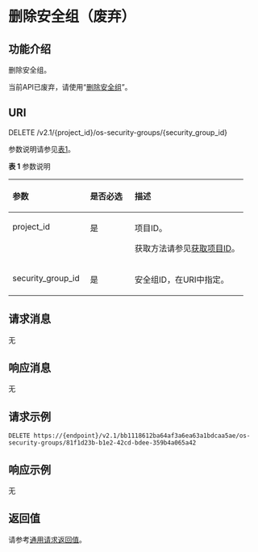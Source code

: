 # 删除安全组（废弃）<a name="ZH-CN_TOPIC_0065817701"></a>

## 功能介绍<a name="zh-cn_topic_0057972665_section12350826"></a>

删除安全组。

当前API已废弃，请使用“[删除安全组](https://support.huaweicloud.com/api-vpc/vpc_sg02_0005.html)”。

## URI<a name="zh-cn_topic_0057972665_section44048571"></a>

DELETE /v2.1/\{project\_id\}/os-security-groups/\{security\_group\_id\}

参数说明请参见[表1](#zh-cn_topic_0057972665_table55945983)。

**表 1**  参数说明

<a name="zh-cn_topic_0057972665_table55945983"></a>
<table><thead align="left"><tr id="zh-cn_topic_0057972665_row11302482"><th class="cellrowborder" valign="top" width="33%" id="mcps1.2.4.1.1"><p id="p5187119"><a name="p5187119"></a><a name="p5187119"></a>参数</p>
</th>
<th class="cellrowborder" valign="top" width="19%" id="mcps1.2.4.1.2"><p id="p17503500"><a name="p17503500"></a><a name="p17503500"></a>是否必选</p>
</th>
<th class="cellrowborder" valign="top" width="48%" id="mcps1.2.4.1.3"><p id="p8497414"><a name="p8497414"></a><a name="p8497414"></a>描述</p>
</th>
</tr>
</thead>
<tbody><tr id="zh-cn_topic_0057972665_row49888896"><td class="cellrowborder" valign="top" width="33%" headers="mcps1.2.4.1.1 "><p id="zh-cn_topic_0057972665_p14468758"><a name="zh-cn_topic_0057972665_p14468758"></a><a name="zh-cn_topic_0057972665_p14468758"></a>project_id</p>
</td>
<td class="cellrowborder" valign="top" width="19%" headers="mcps1.2.4.1.2 "><p id="zh-cn_topic_0057972665_p31118786"><a name="zh-cn_topic_0057972665_p31118786"></a><a name="zh-cn_topic_0057972665_p31118786"></a>是</p>
</td>
<td class="cellrowborder" valign="top" width="48%" headers="mcps1.2.4.1.3 "><p id="p37593705"><a name="p37593705"></a><a name="p37593705"></a>项目ID。</p>
<p id="p1180512217438"><a name="p1180512217438"></a><a name="p1180512217438"></a>获取方法请参见<a href="获取项目ID.md">获取项目ID</a>。</p>
</td>
</tr>
<tr id="zh-cn_topic_0057972665_row3928161611210"><td class="cellrowborder" valign="top" width="33%" headers="mcps1.2.4.1.1 "><p id="zh-cn_topic_0057972665_p4928516101217"><a name="zh-cn_topic_0057972665_p4928516101217"></a><a name="zh-cn_topic_0057972665_p4928516101217"></a>security_group_id</p>
</td>
<td class="cellrowborder" valign="top" width="19%" headers="mcps1.2.4.1.2 "><p id="zh-cn_topic_0057972665_p18928816181213"><a name="zh-cn_topic_0057972665_p18928816181213"></a><a name="zh-cn_topic_0057972665_p18928816181213"></a>是</p>
</td>
<td class="cellrowborder" valign="top" width="48%" headers="mcps1.2.4.1.3 "><p id="zh-cn_topic_0057972665_p292821613128"><a name="zh-cn_topic_0057972665_p292821613128"></a><a name="zh-cn_topic_0057972665_p292821613128"></a>安全组ID，在URI中指定。</p>
</td>
</tr>
</tbody>
</table>

## 请求消息<a name="zh-cn_topic_0057972665_section11164516"></a>

无

## 响应消息<a name="zh-cn_topic_0057972665_section33371781"></a>

无

## 请求示例<a name="zh-cn_topic_0057972665_section31910573"></a>

```
DELETE https://{endpoint}/v2.1/bb1118612ba64af3a6ea63a1bdcaa5ae/os-security-groups/81f1d23b-b1e2-42cd-bdee-359b4a065a42
```

## 响应示例<a name="section22381919112818"></a>

无

## 返回值<a name="zh-cn_topic_0092803065_zh-cn_topic_0020212692_section22960139"></a>

请参考[通用请求返回值](通用请求返回值.md)。


